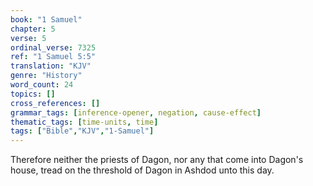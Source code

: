 ```yaml
---
book: "1 Samuel"
chapter: 5
verse: 5
ordinal_verse: 7325
ref: "1 Samuel 5:5"
translation: "KJV"
genre: "History"
word_count: 24
topics: []
cross_references: []
grammar_tags: [inference-opener, negation, cause-effect]
thematic_tags: [time-units, time]
tags: ["Bible","KJV","1-Samuel"]
---
```

Therefore neither the priests of Dagon, nor any that come into Dagon's house, tread on the threshold of Dagon in Ashdod unto this day.
